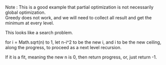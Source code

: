 
Note : This is a good example that partial optimization is not necessarily global optimization.  
Greedy does not work, and we will need to collect all result and get the minimum at every level. 


This looks like a search problem.   

for i = Math.sqrt(n) to 1, let n-i^2 to be the new i, and i to be the new ceiling, along the progress,  to proceed as a next level recursion.   

If it is a fit, meaning the new n is 0, then return progress, or, just return -1.   


